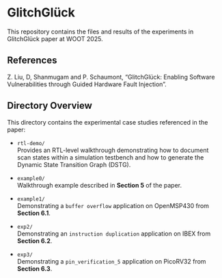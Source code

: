 # GlitchGlück  
This repository contains the files and results of the experiments in GlitchGlück paper at WOOT 2025.

## References
Z. Liu, D, Shanmugam and P. Schaumont, “GlitchGlück: Enabling Software Vulnerabilities through Guided Hardware Fault Injection”.

## Directory Overview

This directory contains the experimental case studies referenced in the paper:

- `rtl-demo/`  
  Provides an RTL-level walkthrough demonstrating how to document scan states within a simulation testbench and how to generate the Dynamic State Transition Graph (DSTG).  

- `example0/`  
  Walkthrough example described in **Section 5** of the paper.

- `example1/`  
  Demonstrating a `buffer overflow` application on OpenMSP430 from **Section 6.1**.

- `exp2/`  
  Demonstrating an `instruction duplication` application on IBEX from **Section 6.2**.

- `exp3/`  
  Demonstrating a `pin_verification_5` application on PicoRV32 from **Section 6.3**.

